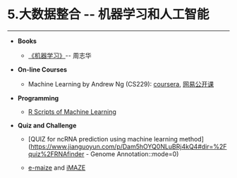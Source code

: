 # 5.大数据整合 -- 机器学习和人工智能

---

* **Books**

  * [《机器学习》](https://www.gitbook.com/book/lulab/bioinfo/edit#)-- 周志华

* **On-line Courses**

  * Machine Learning by Andrew Ng \(CS229\):  [coursera](https://www.coursera.org/learn/machine-learning), [网易公开课](http://open.163.com/special/opencourse/machinelearning.html)

* **Programming**

  * [R Scripts of Machine Learning](https://github.com/lulab/PI/tree/master/Rscript/machine_learning)

* **Quiz and Challenge**

  * [QUIZ for ncRNA prediction using machine learning method](https://www.jianguoyun.com/p/Dam5hOYQ0NLuBRj4kQ4#dir=%2Fquiz%2FRNAfinder - Genome Annotation::mode=0)

  * [e-maize](http://www.emaize.org) and [iMAZE](http://www.imaze.org)



